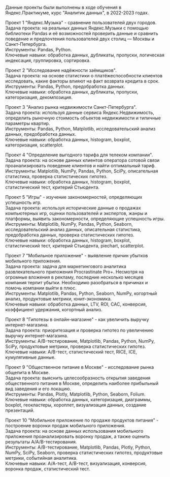 Данные проекты были выполнены в ходе обучения в Яндекс.Практикуме, курс "Аналитик данных", в 2022-2023 годах.                  

Проект 1 "Яндекс.Музыка" - сравнение пользователей двух городов.      
Задача проекта: на реальных данных Яндекс.Музыки c помощью библиотеки Pandas и её возможностей проверить данные и сравнить поведение и предпочтения пользователей двух столиц — Москвы и Санкт-Петербурга.    
Инструменты: Pandas, Python.    
Ключевые навыки: обработка данных, дубликаты, пропуски, логическая индексация, группировка, сортировка.

Проект 2 "Исследование надёжности заёмщиков".       
Задача проекта: на основе статистики о платёжеспособности клиентов исследовать, какие факторы влияют на факт возврата кредита в срок.      
Инструменты: Pandas, Python, предобработка данных.        
Ключевые навыки: обработка данных, дубликаты, пропуски, категоризация, декомпозиция.

Проект 3 "Анализ рынка недвижимости Санкт-Петербурга".      
Задача проекта: используя данные сервиса Яндекс.Недвижимость, определить рыночную стоимость объектов недвижимости и типичные параметры квартир.    
Инструменты: Pandas, Python, Matplotlib, исследовательский анализ данных, предобработка данных.    
Ключевые навыки: обработка данных, histogram, boxplot, категоризация, scatterplot.

Проект 4 "Определение выгодного тарифа для телеком компании".      
Задача проекта: на основе данных клиентов оператора сотовой связи проанализировать поведение клиентов и найти оптимальный тариф.    
Инструменты: Matplotlib, NumPy, Pandas, Python, SciPy, описательная статистика, проверка статистических гипотез.    
Ключевые навыки: обработка данных, histogram, boxplot, статистический тест, критерий Стьюдента.

Проект 5 "Игры" - изучение закономерностей, определяющих успешность игр.      
Задача проекта: используя исторические данные о продажах компьютерных игр, оценки пользователей и экспертов, жанры и платформы, выявить закономерности, определяющие успешность игры.    
Инструменты: Matplotlib, NumPy, Pandas, Python, Seaborn, исследовательский анализ данных, описательная статистика, предобработка данных, проверка статистических гипотез.    
Ключевые навыки: обработка данных, histogram, boxplot, статистический тест, критерий Стьюдента, piechart, scatterplot.

Проект 7 "Мобильное приложение" - выявление причин убытков мобильного приложения.      
Задача проекта: задача для маркетингового аналитика развлекательного приложения Procrastinate Pro+. Несмотря на огромные вложения в рекламу, последние несколько месяцев компания терпит убытки. Необходимо разобраться в причинах и помочь компании выйти в плюс.    
Инструменты: Matplotlib, Pandas, Python, Seaborn, NumPy, когортный анализ, продуктовые метрики, юнит-экономика.    
Ключевые навыки: обработка данных, LTV, ROI, CAC, конверсия, коэффициент удержания, когортный анализ.

Проект 8 "Гипотезы в онлайн-магазине" - как увеличить выручку интернет-магазина.      
Задача проекта: приоритезация и проверка гипотез по увеличению выручку интернет-магазина.    
Инструменты: A/B-тестирование, Matplotlib, Pandas, Python, NumPy, SciPy, продуктовые метрики, проверка статистических гипотез.    
Ключевые навыки: A/B-тест, статистический тест, RICE, ICE, кумулятивные данные.

Проект 9 "Общественное питание в Москве" - исследование рынка общепита в Москве.      
Задача проекта: выяснить целесообразность открытия заведения общественного питания в Москве, определить наиболее прибыльный вид заведения и его локацию.    
Инструменты: Pandas, Plotly, Matplotlib, Python, Seaborn, Folium.    
Ключевые навыки: обработка данных, категоризация, диаграммы, boxplot, геокластеры, хороплет, визуализация данных, создание презентаций.

Проект 10 "Мобильное приложение по продаже продуктов питания" - построение воронки продаж мобильного приложения.      
Задача проекта: на основе данных использования мобильного приложения проанализировать воронку продаж, а также оценить результаты A/A/B-тестирования.    
Инструменты: A/B-тестирование, Matplotlib, Pandas, Plotly, Python, NumPy, SciPy, Seaborn, проверка статистических гипотез, продуктовые метрики, событийная аналитика.    
Ключевые навыки: А/А-тест, A/B-тест, визуализация, конверсия, воронка продаж, статистический тест.



